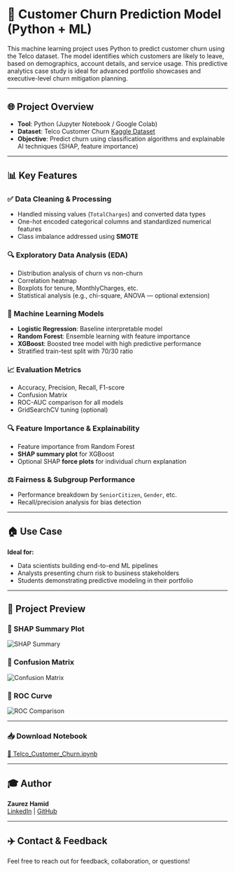 # 🧠 Customer Churn Prediction Model (Python + ML)

This machine learning project uses Python to predict customer churn using the Telco dataset. The model identifies which customers are likely to leave, based on demographics, account details, and service usage. This predictive analytics case study is ideal for advanced portfolio showcases and executive-level churn mitigation planning.

---

## 🌐 Project Overview
- **Tool**: Python (Jupyter Notebook / Google Colab)  
- **Dataset**: Telco Customer Churn [Kaggle Dataset](https://www.kaggle.com/datasets/blastchar/telco-customer-churn)  
- **Objective**: Predict churn using classification algorithms and explainable AI techniques (SHAP, feature importance)

---

## 📊 Key Features

### ✅ Data Cleaning & Processing
- Handled missing values (`TotalCharges`) and converted data types  
- One-hot encoded categorical columns and standardized numerical features  
- Class imbalance addressed using **SMOTE**

### 🔍 Exploratory Data Analysis (EDA)
- Distribution analysis of churn vs non-churn  
- Correlation heatmap  
- Boxplots for tenure, MonthlyCharges, etc.  
- Statistical analysis (e.g., chi-square, ANOVA — optional extension)

### 🧠 Machine Learning Models
- **Logistic Regression**: Baseline interpretable model  
- **Random Forest**: Ensemble learning with feature importance  
- **XGBoost**: Boosted tree model with high predictive performance  
- Stratified train-test split with 70/30 ratio

### 📈 Evaluation Metrics
- Accuracy, Precision, Recall, F1-score  
- Confusion Matrix  
- ROC-AUC comparison for all models  
- GridSearchCV tuning (optional)

### 🔍 Feature Importance & Explainability
- Feature importance from Random Forest  
- **SHAP summary plot** for XGBoost  
- Optional SHAP **force plots** for individual churn explanation

### ⚖️ Fairness & Subgroup Performance
- Performance breakdown by `SeniorCitizen`, `Gender`, etc.  
- Recall/precision analysis for bias detection

---

## 🏠 Use Case
**Ideal for:**
- Data scientists building end-to-end ML pipelines  
- Analysts presenting churn risk to business stakeholders  
- Students demonstrating predictive modeling in their portfolio

---

## 📄 Project Preview

### 🔹 SHAP Summary Plot

![SHAP Summary](https://github.com/Zaurezzh/Zaurez-Analytics-Portfolio/blob/main/Assets/churn_shap_summary.png)

### 🔹 Confusion Matrix

![Confusion Matrix](https://github.com/Zaurezzh/Zaurez-Analytics-Portfolio/blob/main/Assets/churn_conf_matrix.png)

### 🔹 ROC Curve

![ROC Comparison](https://github.com/Zaurezzh/Zaurez-Analytics-Portfolio/blob/main/Assets/churn_roc_curve.png)

---

### 📥 Download Notebook
[📘 Telco_Customer_Churn.ipynb](https://github.com/Zaurezzh/Zaurez-Analytics-Portfolio/blob/main/Business_Dashboards/Churn_Prediction/Telco_Customer_Churn.ipynb)

---

## 🎓 Author
**Zaurez Hamid**  
[LinkedIn](https://www.linkedin.com/in/zaurez-h/) | [GitHub](https://github.com/Zaurezzh)

---

## ✈️ Contact & Feedback
Feel free to reach out for feedback, collaboration, or questions!
